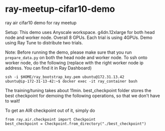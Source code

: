 # ray-meetup-cifar10-demo
ray air cifar10 demo for ray meetup

Setup:
This demo uses Anyscale workspace.
g4dn.12xlarge for both head node and worker node.
Overall 8 GPUs.
Each trial is using 4GPUs. Demo using Ray Tune to distribute two trials.

Note:
Before running the demo, please make sure that you run `prepare_data.py` on both the head node and worker node.
To ssh onto worker node, do the following (replace with the right worker node ip address. You can find it in Ray Dashboard)
```
ssh -i $HOME/ray_bootstrap_key.pem ubuntu@172.31.13.42
ubuntu@ip-172-31-13-42:~$ docker exec -it ray_container bash
```

The training/tuning takes about 11min. 
best_checkpoint folder stores the best checkpoint for demoing the following operations, so that we don't have to wait!

To get an AIR checkpoint out of it, simply do

```
from ray.air.checkpoint import Checkpoint
best_checkpoint = Checkpoint.from_directory("./best_checkpoint")
```